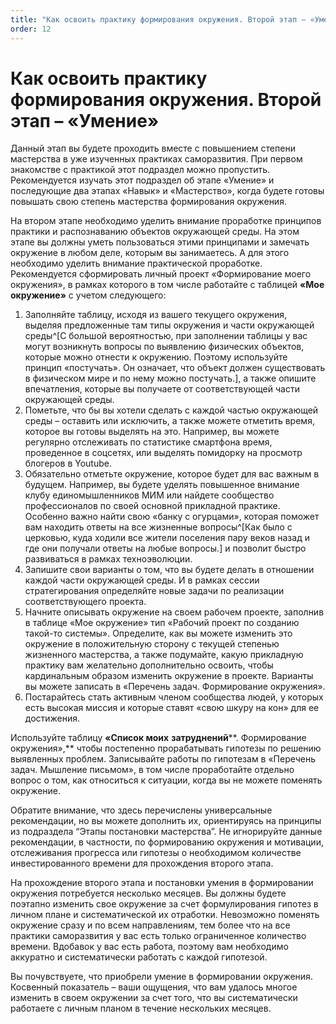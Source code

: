 ```yaml
---
title: "Как освоить практику формирования окружения. Второй этап – «Умение»"
order: 12
---
```


# Как освоить практику формирования окружения. Второй этап – «Умение»

Данный этап вы будете проходить вместе с повышением степени мастерства в уже изученных практиках саморазвития. При первом знакомстве с практикой этот подраздел можно пропустить. Рекомендуется изучать этот подраздел об этапе «Умение» и последующие два этапах «Навык» и «Мастерство», когда будете готовы повышать свою степень мастерства формирования окружения.

На втором этапе необходимо уделить внимание проработке принципов практики и распознаванию объектов окружающей среды. На этом этапе вы должны уметь пользоваться этими принципами и замечать окружение в любом деле, которым вы занимаетесь. А для этого необходимо уделить внимание практической проработке. Рекомендуется сформировать личный проект «Формирование моего окружения», в рамках которого в том числе работайте с таблицей **«Мое окружение»** с учетом следующего:

1. Заполняйте таблицу, исходя из вашего текущего окружения, выделяя предложенные там типы окружения и части окружающей среды^[С большой вероятностью, при заполнении таблицы у вас могут возникнуть вопросы по выявлению физических объектов, которые можно отнести к окружению. Поэтому используйте принцип «постучать». Он означает, что объект должен существовать в физическом мире и по нему можно постучать.], а также опишите впечатления, которые вы получаете от соответствующей части окружающей среды.
2. Пометьте, что бы вы хотели сделать с каждой частью окружающей среды – оставить или исключить, а также можете отметить время, которое вы готовы выделять на это. Например, вы можете регулярно отслеживать по статистике смартфона время, проведенное в соцсетях, или выделять помидорку на просмотр блогеров в Youtube.
3. Обязательно отметьте окружение, которое будет для вас важным в будущем. Например, вы будете уделять повышенное внимание клубу единомышленников МИМ или найдете сообщество профессионалов по своей основной прикладной практике. Особенно важно найти свою «банку с огурцами», которая поможет вам находить ответы на все жизненные вопросы^[Как было с церковью, куда ходили все жители поселения пару веков назад и где они получали ответы на любые вопросы.] и позволит быстро развиваться в рамках техноэволюции.
4. Запишите свои варианты о том, что вы будете делать в отношении каждой части окружающей среды. И в рамках сессии стратегирования определяйте новые задачи по реализации соответствующего проекта.
5. Начните описывать окружение на своем рабочем проекте, заполнив в таблице «Мое окружение» тип «Рабочий проект по созданию такой-то системы». Определите, как вы можете изменить это окружение в положительную сторону с текущей степенью жизненного мастерства, а также подумайте, какую прикладную практику вам желательно дополнительно освоить, чтобы кардинальным образом изменить окружение в проекте. Варианты вы можете записать в «Перечень задач. Формирование окружения».
6. Постарайтесь стать активным членом сообщества людей, у которых есть высокая миссия и которые ставят «свою шкуру на кон» для ее достижения.

Используйте таблицу **«Список моих** **затруднений****. Формирование окружения»,** чтобы постепенно прорабатывать гипотезы по решению выявленных проблем. Записывайте работы по гипотезам в «Перечень задач. Мышление письмом», в том числе проработайте отдельно вопрос о том, как относиться к ситуации, когда вы не можете поменять окружение.

Обратите внимание, что здесь перечислены универсальные рекомендации, но вы можете дополнить их, ориентируясь на принципы из подраздела “Этапы постановки мастерства”. Не игнорируйте данные рекомендации, в частности, по формированию окружения и мотивации, отслеживания прогресса или гипотезы о необходимом количестве инвестированного времени для прохождения второго этапа.

На прохождение второго этапа и постановки умения в формировании окружения потребуется несколько месяцев. Вы должны будете поэтапно изменить свое окружение за счет формулирования гипотез в личном плане и систематической их отработки. Невозможно поменять окружение сразу и по всем направлениям, тем более что на все практики саморазвития у вас есть только ограниченное количество времени. Вдобавок у вас есть работа, поэтому вам необходимо аккуратно и систематически работать с каждой гипотезой.

Вы почувствуете, что приобрели умение в формировании окружения. Косвенный показатель – ваши ощущения, что вам удалось многое изменить в своем окружении за счет того, что вы систематически работаете с личным планом в течение нескольких месяцев.